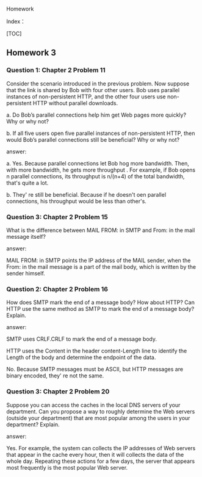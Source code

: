 Homework

Index：

[TOC]



## Homework 3

### Question 1: Chapter 2 Problem 11

Consider the scenario introduced in the previous problem. Now suppose that the link is shared by Bob with four other users. Bob uses parallel instances of non-persistent HTTP, and the other four users use non-persistent HTTP without parallel downloads.

a. Do Bob’s parallel connections help him get Web pages more quickly? Why or why not?

b. If all five users open five parallel instances of non-persistent HTTP, then would Bob’s parallel connections still be beneficial? Why or why not?

answer:

a. Yes. Because parallel  connections let Bob hog more bandwidth.  Then, with more bandwidth, he gets more throughput . For example, if Bob opens n parallel connections, its throughput is n/(n+4) of the total bandwidth, that's quite a lot.

b. They' re still be beneficial. Because if he doesn't oen parallel connections, his throughput would be less than other's.



### Question 3: Chapter 2 Problem 15

What is the difference between MAIL FROM: in SMTP and From: in the mail message itself?

answer:

MAIL FROM: in SMTP points the IP address of the MAIL sender, when the From: in the mail message is a part of the mail body, which is written by the sender himself.  

### Question 2: Chapter 2 Problem 16

How does SMTP mark the end of a message body? How about HTTP? Can HTTP use the same method as SMTP to mark the end of a message body? Explain.

answer: 

SMTP uses CRLF.CRLF to mark the end of a message body. 

HTTP uses the Content in the header content-Length line to identify the Length of the body and determine the endpoint of the data.  

No. Because SMTP messages must be ASCII, but HTTP messages are binary encoded, they' re not the same.



### Question 3: Chapter 2 Problem 20

Suppose you can access the caches in the local DNS servers of your department. Can you propose a way to roughly determine the Web servers (outside your department) that are most popular among the users in your department? Explain.

answer:

Yes. For example, the system can collects the IP addresses of Web servers that appear in the cache every hour, then it will collects the data of the whole day. Repeating these actions for a few days, the server that appears most frequently is the most popular Web server.  



